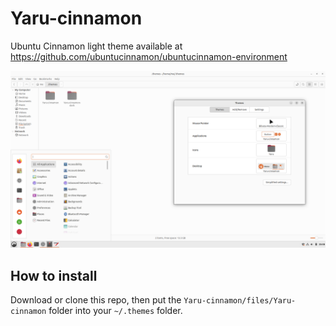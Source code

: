 # Yaru-cinnamon

Ubuntu Cinnamon light theme available at https://github.com/ubuntucinnamon/ubuntucinnamon-environment

<img src="screenshot.png" alt ="A screenshot of the theme in action">

## How to install

Download or clone this repo, then put the `Yaru-cinnamon/files/Yaru-cinnamon` folder into your `~/.themes` folder.
